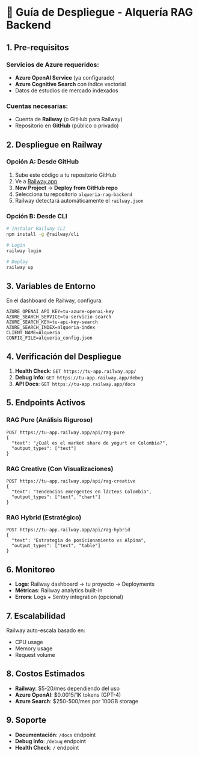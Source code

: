 # 🚀 Guía de Despliegue - Alquería RAG Backend

## 1. Pre-requisitos

### Servicios de Azure requeridos:
- **Azure OpenAI Service** (ya configurado)
- **Azure Cognitive Search** con índice vectorial
- Datos de estudios de mercado indexados

### Cuentas necesarias:
- Cuenta de **Railway** (o GitHub para Railway)
- Repositorio en **GitHub** (público o privado)

## 2. Despliegue en Railway

### Opción A: Desde GitHub
1. Sube este código a tu repositorio GitHub
2. Ve a [Railway.app](https://railway.app)
3. **New Project** → **Deploy from GitHub repo**
4. Selecciona tu repositorio `alqueria-rag-backend`
5. Railway detectará automáticamente el `railway.json`

### Opción B: Desde CLI
```bash
# Instalar Railway CLI
npm install -g @railway/cli

# Login
railway login

# Deploy
railway up
```

## 3. Variables de Entorno

En el dashboard de Railway, configura:

```env
AZURE_OPENAI_API_KEY=tu-azure-openai-key
AZURE_SEARCH_SERVICE=tu-servicio-search
AZURE_SEARCH_KEY=tu-api-key-search
AZURE_SEARCH_INDEX=alqueria-index
CLIENT_NAME=Alquería
CONFIG_FILE=alqueria_config.json
```

## 4. Verificación del Despliegue

1. **Health Check**: `GET https://tu-app.railway.app/`
2. **Debug Info**: `GET https://tu-app.railway.app/debug`
3. **API Docs**: `GET https://tu-app.railway.app/docs`

## 5. Endpoints Activos

### RAG Pure (Análisis Riguroso)
```
POST https://tu-app.railway.app/api/rag-pure
{
  "text": "¿Cuál es el market share de yogurt en Colombia?",
  "output_types": ["text"]
}
```

### RAG Creative (Con Visualizaciones)
```
POST https://tu-app.railway.app/api/rag-creative
{
  "text": "Tendencias emergentes en lácteos Colombia",
  "output_types": ["text", "chart"]
}
```

### RAG Hybrid (Estratégico)
```
POST https://tu-app.railway.app/api/rag-hybrid
{
  "text": "Estrategia de posicionamiento vs Alpina",
  "output_types": ["text", "table"]
}
```

## 6. Monitoreo

- **Logs**: Railway dashboard → tu proyecto → Deployments
- **Métricas**: Railway analytics built-in
- **Errors**: Logs + Sentry integration (opcional)

## 7. Escalabilidad

Railway auto-escala basado en:
- CPU usage
- Memory usage
- Request volume

## 8. Costos Estimados

- **Railway**: $5-20/mes dependiendo del uso
- **Azure OpenAI**: $0.0015/1K tokens (GPT-4)
- **Azure Search**: $250-500/mes por 100GB storage

## 9. Soporte

- **Documentación**: `/docs` endpoint
- **Debug Info**: `/debug` endpoint
- **Health Check**: `/` endpoint